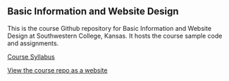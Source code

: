 ## Basic Information and Website Design

This is the course Github repository for Basic Information and Website Design at Southwestern College, Kansas.  It hosts the course sample code and assignments.  

[Course Syllabus](https://daniel-sckans.github.io/web-development/web-development.pdf)

[View the course repo as a website](https://daniel-sckans.github.io/web-development)